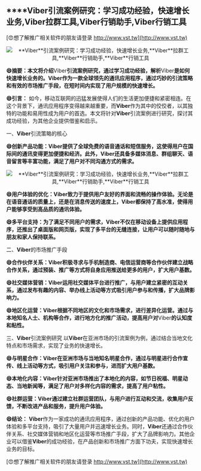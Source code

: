 ## ****Viber**引流案例研究：学习成功经验，快速增长业务,**Viber**拉群工具,**Viber**行销助手,**Viber**行销工具**

[😍想了解推广相关软件的朋友请登录 http://www.vst.tw](http://www.vst.tw)

 <center><img src="https://vst.tw/MP4/tuiguang/png/4.png" alt="**Viber**引流案例研究：学习成功经验，快速增长业务,**Viber**拉群工具,**Viber**行销助手,**Viber**行销工具"></center>

**😄摘要：本文将介绍**Viber**引流案例研究，通过学习成功经验，解析**Viber**是如何快速增长业务的。**Viber**作为一款全球领先的通讯应用程序，通过巧妙的引流策略和有效的市场推广手段，在短时间内实现了用户规模的快速增长。**

**😄引言：**
如今，移动互联网的迅猛发展使得人们的生活更加便捷和紧密相连。在这个背景下，通讯应用程序变得越来越重要，而**Viber**作为其中的佼佼者，以其独特的功能和易用性成为用户的首选。本文将针对**Viber**引流案例进行研究，探讨其成功经验，为其他企业提供借鉴和启示。

一、**Viber**引流策略的核心

**😄创新产品功能：**Viber**提供了全球免费的语音通话和短信服务，这使得用户在国际间的通讯变得更加便捷和经济。此外，**Viber**还具备多媒体消息、群组聊天、语音留言等丰富功能，满足了用户对不同沟通方式的需求。**

 <center><img src="https://vst.tw/MP4/tuiguang/png/5.png" alt="**Viber**引流案例研究：学习成功经验，快速增长业务,**Viber**拉群工具,**Viber**行销助手,**Viber**行销工具"></center>

**😄用户体验的优化：**Viber**致力于提供用户友好的界面和流畅的操作体验。无论是在语音通话的质量上，还是在消息传送的速度上，**Viber**都保持了高水准，使得用户能够享受到高品质的通讯体验。**

**😄多平台支持：为了满足不同用户的需求，**Viber**不仅在移动设备上提供应用程序，还推出了桌面版和网页版，实现了多平台的无缝连接，让用户可以随时随地与朋友和家人保持联系。**

二、**Viber**的市场推广手段

**😄合作伙伴关系：**Viber**积极寻求与手机制造商、电信运营商等合作伙伴建立战略合作关系，通过预装、推广等方式将自身应用推送给更多的用户，扩大用户基数。**

**😄社交媒体营销：**Viber**运用社交媒体平台进行推广，与用户建立紧密的互动关系，通过发布有趣的内容、举办线上活动等方式吸引用户参与和传播，扩大品牌影响力。**

**😄地区化运营：**Viber**根据不同地区的文化和市场需求，进行差异化运营。通过与本地知名人士、机构等合作，进行地方化的推广活动，提高用户对**Viber**的认知度和粘性。**

三、**Viber**引流案例研究
以**Viber**在亚洲市场的引流案例为例，通过结合当地文化特点和市场需求，实现了业务的快速增长。

**😄与明星合作：**Viber**在亚洲市场与当地知名明星合作，通过与明星进行合作宣传、线上活动等方式，吸引用户关注和参与，进而扩大用户基数。**

**😄本地化内容：**Viber**针对亚洲市场推出了本地化的内容，如节日祝福、明星动态、当地新闻等，满足了用户对多样化内容的需求，提高了用户粘性。**

**😄社群运营：**Viber**通过建立社群运营团队，与用户进行互动和交流，收集用户反馈，不断改进产品和服务，提升用户体验。**

**😄结论：**
**Viber**作为一家成功的通讯应用程序，通过创新的产品功能、优化的用户体验和多平台支持，吸引了大量用户并迅速增长业务。同时，**Viber**还通过合作伙伴关系、社交媒体营销和地区化运营等市场推广手段，扩大了品牌影响力。其他企业可以借鉴**Viber**的成功经验，在产品创新和市场推广方面下功夫，实现快速增长业务的目标。

[😍想了解推广相关软件的朋友请登录 http://www.vst.tw](http://www.vst.tw)




